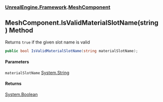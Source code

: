 ### [UnrealEngine.Framework](UnrealEngine_Framework.md 'UnrealEngine.Framework').[MeshComponent](MeshComponent.md 'UnrealEngine.Framework.MeshComponent')
## MeshComponent.IsValidMaterialSlotName(string) Method
Returns `true` if the given slot name is valid  
```csharp
public bool IsValidMaterialSlotName(string materialSlotName);
```
#### Parameters
<a name='UnrealEngine_Framework_MeshComponent_IsValidMaterialSlotName(string)_materialSlotName'></a>
`materialSlotName` [System.String](https://docs.microsoft.com/en-us/dotnet/api/System.String 'System.String')  
  
#### Returns
[System.Boolean](https://docs.microsoft.com/en-us/dotnet/api/System.Boolean 'System.Boolean')  
